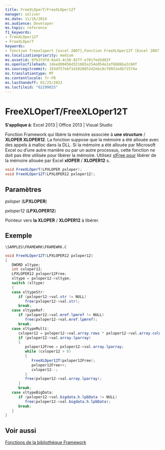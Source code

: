 ```yaml
---
title: FreeXLOperT/FreeXLOper12T
manager: soliver
ms.date: 11/16/2014
ms.audience: Developer
ms.topic: reference
f1_keywords:
- FreeXLOper12T
- FreeXLOperT
keywords:
- fonction freexlopert [excel 2007],Fonction FreeXLOper12T [Excel 2007]
ms.localizationpriority: medium
ms.assetid: 8fb3fdfd-8a43-4c50-82ff-e701fed3d83f
ms.openlocfilehash: 1deed00456d321665a154e854e2af6b86ba2c60f
ms.sourcegitcommit: 193df57ebf141020852d2ebc8cf0931edb71574a
ms.translationtype: MT
ms.contentlocale: fr-FR
ms.lasthandoff: 01/25/2022
ms.locfileid: "62199025"
---
```

# <a name="freexlopertfreexloper12t"></a>FreeXLOperT/FreeXLOper12T

 **S’applique à**: Excel 2013 | Office 2013 | Visual Studio 
  
Fonction Framework qui libère la mémoire associée à **une structure** /  **XLOPER XLOPER12**. La fonction suppose que la mémoire a été allouée avec des appels à malloc dans la DLL. Si la mémoire a été allouée par Microsoft Excel ou d’une autre manière ou par un autre processus, cette fonction ne doit pas être utilisée pour libérer la mémoire. Utilisez [xlFree pour](xlfree.md) libérer de la mémoire allouée par Excel **xlOPER** /  **XLOPER12** s. 
  
```cs
void FreeXLOperT(LPXLOPER pxloper);
void FreeXLOper12T(LPXLOPER12 pxloper12);
```

## <a name="parameters"></a>Paramètres

 _pxloper_ (**LPXLOPER**)
  
 _pxloper12_ (**LPXLOPER12**)
  
Pointeur vers **la XLOPER** /  **XLOPER12** à libérer. 
  
## <a name="example"></a>Exemple

 `\SAMPLES\FRAMEWRK\FRAMEWRK.C`
  
```cs
void FreeXLOper12T(LPXLOPER12 pxloper12)
{
   DWORD xltype;
   int cxloper12;
   LPXLOPER12 pxloper12Free;
   xltype = pxloper12->xltype;
   switch (xltype)
   {
   case xltypeStr:
      if (pxloper12->val.str != NULL)
         free(pxloper12->val.str);
      break;
   case xltypeRef:
      if (pxloper12->val.mref.lpmref != NULL)
         free(pxloper12->val.mref.lpmref);
      break;
   case xltypeMulti:
      cxloper12 = pxloper12->val.array.rows * pxloper12->val.array.columns;
      if (pxloper12->val.array.lparray)
      {
         pxloper12Free = pxloper12->val.array.lparray;
         while (cxloper12 > 0)
         {
            FreeXLOper12T(pxloper12Free);
            pxloper12Free++;
            cxloper12--;
         }
         free(pxloper12->val.array.lparray);
      }
      break;
   case xltypeBigData:
      if (pxloper12->val.bigdata.h.lpbData != NULL)
         free(pxloper12->val.bigdata.h.lpbData);
      break;
   }
}
```

## <a name="see-also"></a>Voir aussi



[Fonctions de la bibliothèque Framework](functions-in-the-framework-library.md)

